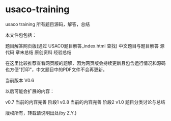 usaco-training
==============

usaco training 所有题目源码，解答，总结

本文件包包括：

题目解答网页版(通过 USACO题目解答_index.html 查找)
中文题目与题目解答
源代码
章末总结
原创资料
经验总结

在这里比较推荐查看网页版的题解，因为网页版会持续更新且包含运行情况和源码也方便"打印"，中文题目中的PDF文件不会再更新。

当前版本 V0.6

以后可能会扩展的内容：

v0.7 当前的内容完善 阶段1
v0.8 当前的内容完善 阶段2
v1.0 题目分类讨论与总结

版权所有，转载请说明出处(by Z.Y.) 
